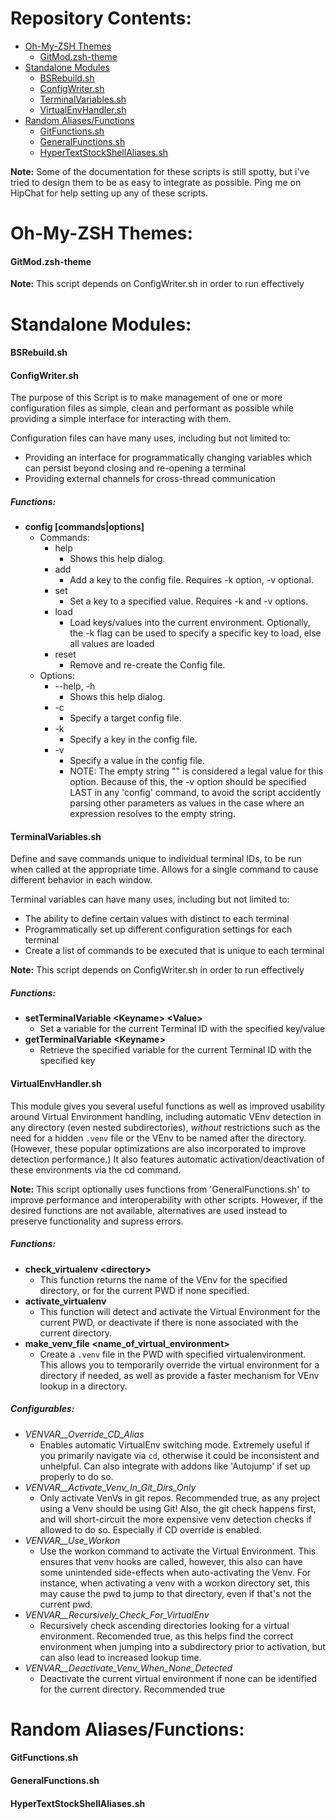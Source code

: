 Repository Contents:
======================
- [Oh-My-ZSH Themes](#oh-my-zsh-themes)
  - [GitMod.zsh-theme](#gitmodzsh-theme)
- [Standalone Modules](#standalone-modules)
  - [BSRebuild.sh](#bsrebuildsh)
  - [ConfigWriter.sh](#configwritersh)
  - [TerminalVariables.sh](#terminalvariablessh)
  - [VirtualEnvHandler.sh](#virtualenvhandlersh)
- [Random Aliases/Functions](#random-aliasesfunctions)
  - [GitFunctions.sh](#gitfunctionssh)
  - [GeneralFunctions.sh](#generalfunctionssh)
  - [HyperTextStockShellAliases.sh](#hypertextstockshellaliasessh)
  
**Note:** Some of the documentation for these scripts is still spotty, but i've tried to design them to be as easy to integrate as possible.  Ping me on HipChat for help setting up any of these scripts.

Oh-My-ZSH Themes:
======================
#### GitMod.zsh-theme

**Note:** This script depends on ConfigWriter.sh in order to run effectively


Standalone Modules:
======================
#### BSRebuild.sh

#### ConfigWriter.sh
The purpose of this Script is to make management of one or more configuration files as simple, clean and performant as possible while providing a simple interface for interacting with them.

Configuration files can have many uses, including but not limited to:
  - Providing an interface for programmatically changing variables which can persist beyond closing and re-opening a terminal
  - Providing external channels for cross-thread communication

##### Functions:
- **config [commands|options]**
  - Commands:
    - help
      - Shows this help dialog.
    - add
      - Add a key to the config file.  Requires -k option, -v optional.
    - set
      - Set a key to a specified value.  Requires -k and -v options.
    - load
      - Load keys/values into the current environment. Optionally, the -k flag can be used to specify a specific key to load, else all values are loaded
    - reset
      - Remove and re-create the Config file.
  - Options:
    - --help, -h
      - Shows this help dialog.
    - -c
      - Specify a target config file.
    - -k
      - Specify a key in the config file.
    - -v
      - Specify a value in the config file.
      - NOTE: The empty string "" is considered a legal value for this option. Because of this, the -v option should be specified LAST in any 'config' command, to avoid the script accidently parsing other parameters as values in the case where an expression resolves to the empty string.


#### TerminalVariables.sh
Define and save commands unique to individual terminal IDs, to be run when called at the appropriate time.  Allows for a single command to cause different behavior in each window.

Terminal variables can have many uses, including but not limited to:
  - The ability to define certain values with distinct to each terminal
  - Programmatically set up different configuration settings for each terminal
  - Create a list of commands to be executed that is unique to each terminal

**Note:** This script depends on ConfigWriter.sh in order to run effectively

##### Functions:
- **setTerminalVariable \<Keyname\> \<Value\>**
  - Set a variable for the current Terminal ID with the specified key/value
- **getTerminalVariable \<Keyname\>**
  - Retrieve the specified variable for the current Terminal ID with the specified key



#### VirtualEnvHandler.sh
This module gives you several useful functions as well as improved usability around Virtual Environment handling, including automatic VEnv detection in any directory (even nested subdirectories), *without* restrictions such as the need for a hidden `.venv` file or the VEnv to be named after the directory. (However, these popular optimizations are also incorporated to improve detection performance.)  It also features automatic activation/deactivation of these environments via the cd command.

**Note:** This script optionally uses functions from 'GeneralFunctions.sh' to improve performance and interoperability with other scripts.  However, if the desired functions are not available, alternatives are used instead to preserve functionality and supress errors.

##### Functions:
- **check_virtualenv \<directory\>** 
  - This function returns the name of the VEnv for the specified directory, or for the current PWD if none specified.
- **activate_virtualenv** 
  - This function will detect and activate the Virtual Environment for the current PWD, or deactivate if there is none associated with the current directory.
- **make_venv_file \<name_of_virtual_environment\>** 
  - Create a `.venv` file in the PWD with specified virtualenvironment.  This allows you to temporarily override the virtual environment for a directory if needed, as well as provide a faster mechanism for VEnv lookup in a directory.

##### Configurables:
- *VENVAR__Override_CD_Alias* 
  - Enables automatic VirtualEnv switching mode.  Extremely useful if you primarily navigate via `cd`, otherwise it could be inconsistent and unhelpful.  Can also integrate with addons like 'Autojump' if set up properly to do so.
- *VENVAR__Activate_Venv_In_Git_Dirs_Only* 
  - Only activate VenVs in git repos.  Recommended true, as any project using a Venv should be using Git!  Also, the git check happens first, and will short-circuit the more expensive venv detection checks if allowed to do so.  Especially if CD override is enabled.
- *VENVAR__Use_Workon* 
  - Use the workon command to activate the Virtual Environment.  This ensures that venv hooks are called, however, this also can have some unintended side-effects when auto-activating the Venv.  For instance, when activating a venv with a workon directory set, this may cause the pwd to jump to that directory, even if that's not the current pwd.
- *VENVAR__Recursively_Check_For_VirtualEnv*
  - Recursively check ascending directories looking for a virtual environment.  Recomended true, as this helps find the correct environment when jumping into a subdirectory prior to activation, but can also lead to increased lookup time.
- *VENVAR__Deactivate_Venv_When_None_Detected*
  - Deactivate the current virtual environment if none can be identified for the current directory. Recommended true



Random Aliases/Functions:
======================
#### GitFunctions.sh

#### GeneralFunctions.sh

#### HyperTextStockShellAliases.sh

